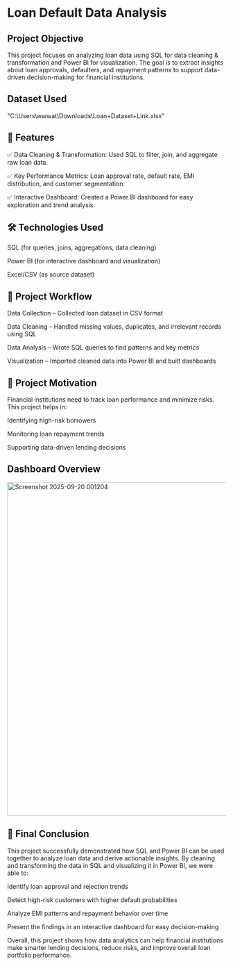 # Loan Default Data Analysis

## Project Objective

This project focuses on analyzing loan data using SQL for data cleaning & transformation and Power BI for visualization.
The goal is to extract insights about loan approvals, defaulters, and repayment patterns to support data-driven decision-making for financial institutions.

## Dataset Used

"C:\Users\wwwat\Downloads\Loan+Dataset+Link.xlsx"

## 🚀 Features

✅ Data Cleaning & Transformation: Used SQL to filter, join, and aggregate raw loan data.

✅ Key Performance Metrics: Loan approval rate, default rate, EMI distribution, and customer segmentation.

✅ Interactive Dashboard: Created a Power BI dashboard for easy exploration and trend analysis.


## 🛠️ Technologies Used

SQL (for queries, joins, aggregations, data cleaning)

Power BI (for interactive dashboard and visualization)

Excel/CSV (as source dataset)


## 📂 Project Workflow

Data Collection – Collected loan dataset in CSV format

Data Cleaning – Handled missing values, duplicates, and irrelevant records using SQL

Data Analysis – Wrote SQL queries to find patterns and key metrics

Visualization – Imported cleaned data into Power BI and built dashboards


## 🎯 Project Motivation

Financial institutions need to track loan performance and minimize risks.
This project helps in:

Identifying high-risk borrowers

Monitoring loan repayment trends

Supporting data-driven lending decisions


## Dashboard Overview

<img width="1357" height="768" alt="Screenshot 2025-09-20 001204" src="https://github.com/user-attachments/assets/a21d8d9d-8085-4c36-bcd4-56f7cb3249dd" />



## 🏁 Final Conclusion

This project successfully demonstrated how SQL and Power BI can be used together to analyze loan data and derive actionable insights.
By cleaning and transforming the data in SQL and visualizing it in Power BI, we were able to:

Identify loan approval and rejection trends

Detect high-risk customers with higher default probabilities

Analyze EMI patterns and repayment behavior over time

Present the findings in an interactive dashboard for easy decision-making

Overall, this project shows how data analytics can help financial institutions make smarter lending decisions, reduce risks, and improve overall loan portfolio performance.

